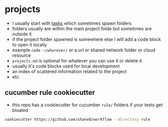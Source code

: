 # projects

- I usually start with [tasks](todo.md) which sometimes spawn folders
- folders usually are within the main project folde but sometimes are outside it
- if the project folder spawned is somewhere else I will add a code block to open it locally
- example `code ~/wherever/` or a url or shared network folder or cloud resource
- `projects.md` is optional for whatever you can use it or delete it
- usually it's code blocks used for local development
- an index of scattered information related to the project
- etc.

## cucumber rule cookiecutter

- this repo has a cookiecutter for cucumber `rule/` folders if your tests get bloated

```sh
cookiecutter https://github.com/shane0/workflow --directory rule
```
